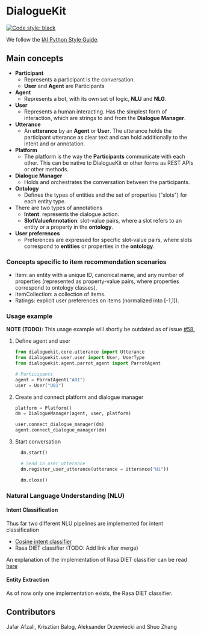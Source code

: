 # DialogueKit

[![Code style: black](https://img.shields.io/badge/code%20style-black-000000.svg)](https://github.com/psf/black)

We follow the [IAI Python Style Guide](https://github.com/iai-group/styleguide/tree/master/python).

## Main concepts

* **Participant**
  * Represents a participant is the conversation.
  * **User** and **Agent** are Participants
* **Agent**
  * Represents a bot, with its own set of logic, **NLU** and **NLG**.
* **User**
  * Represents a human interacting. Has the simplest form of interaction, which are strings to and from the **Dialogue Manager**.
* **Utterance**
  * An **utterance** by an **Agent** or **User**. The utterance holds the participant utterance as clear text and can hold additionally to the intent and or annotation.
* **Platform**
  * The platform is the way the **Participants** communicate with each other. This can be native to DialogueKit or other forms as REST APIs or other methods.
* **Dialogue Manager**
  * Holds and orchestrates the conversation between the participants.
* **Ontology**
  * Defines the types of entities and the set of properties ("slots") for each entity type.
* There are two types of annotations
  * **Intent**: represents the dialogue action.
  * **SlotValueAnnotation**: slot-value pairs, where a slot refers to an entity or a property in the **ontology**.
* **User preferences**
  * Preferences are expressed for specific slot-value pairs, where slots correspond to **entities** or properties in the **ontology**.

### Concepts specific to item recommendation scenarios

* Item: an entity with a unique ID, canonical name, and any number of properties (represented as property-value pairs, where properties correspond to ontology classes).
* ItemCollection: a collection of items.
* Ratings: explicit user preferences on items (normalized into [-1,1]).

### Usage example

**NOTE (TODO):** This usage example will shortly be outdated as of issue [#58.](https://github.com/iai-group/dialoguekit/issues/58)

1. Define agent and user

    ```python
    from dialoguekit.core.utterance import Utterance
    from dialoguekit.user.user import User, UserType
    from dialoguekit.agent.parrot_agent import ParrotAgent

    # Participants
    agent = ParrotAgent("A01")
    user = User("U01")
    ```

2. Create and connect platform and dialogue manager

    ```python
    platform = Platform()
    dm = DialogueManager(agent, user, platform)

    user.connect_dialogue_manager(dm)
    agent.connect_dialogue_manager(dm)
    ```

3. Start conversation

    ```python
      dm.start()

      # Send in user utterance
      dm.register_user_utterance(utterance = Utterance("Hi"))

      dm.close()
    ```

### Natural Language Understanding (NLU)

#### Intent Classification

Thus far two different NLU pipelines are implemented for intent classification

* [Cosine intent classifier](https://github.com/iai-group/dialoguekit/blob/main/dialoguekit/nlu/models/intent_classifier_cosine.py)
* Rasa DIET classifier (TODO: Add link after merge)

An explanation of the implementation of Rasa DIET classifier can be read [here](docs/rasa_component_library.md)

#### Entity Extraction

As of now only one implementation exists, the Rasa DIET classifier.

## Contributors

Jafar Afzali, Krisztian Balog, Aleksander Drzewiecki and Shuo Zhang
